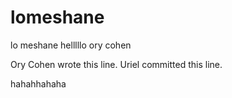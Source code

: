 # lomeshane
lo meshane
helllllo ory cohen


Ory Cohen wrote this line.
Uriel committed this line.

hahahhahaha
